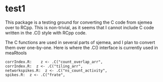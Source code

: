 # test1

This package is a testing ground for converting the C code from sjemea
over to RCpp.  This is non-trivial, as it seems that I cannot include
C code written in the .C() style with RCpp code.

The C functions are used in several parts of sjemea, and I plan to
convert them over one-by-one.  Here is where the .C() interface is
currently used in meaRtools

```
corrIndex.R:    z <- .C("count_overlap_arr",
corrIndex.R:  z <- .C("tiling_arr",
networkspikes.R:  z <- .C("ns_count_activity",
spikes.R:  z <- .C("frate",
```



